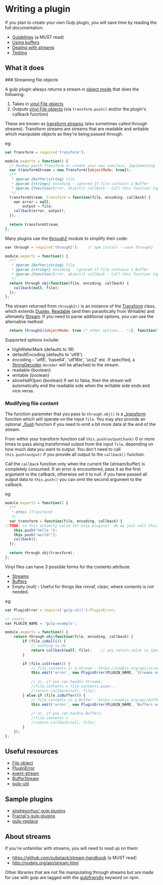 # Writing a plugin

If you plan to create your own Gulp plugin, you will save time by reading the full documentation.

* [Guidelines](guidelines.md) (a MUST read)
* [Using buffers](using-buffers.md)
* [Dealing with streams](dealing-with-streams.md)
* [Testing](testing.md)

## What it does

### Streaming file objects

A gulp plugin always returns a stream in [object mode](http://nodejs.org/api/stream.html#stream_object_mode) that does the following:

1. Takes in [vinyl File objects](http://github.com/wearefractal/vinyl)
2. Outputs [vinyl File objects](http://github.com/wearefractal/vinyl) (via `transform.push()` and/or the plugin's callback function) 

These are known as [transform streams](http://nodejs.org/api/stream.html#stream_class_stream_transform_1) 
(also sometimes called through streams). 
Transform streams are streams that are readable and writable which manipulate objects as they're being passed through.

eg:
```js
var Transform = require('transform');

module.exports = function() {
  // Monkey patch Transform or create your own subclass, implementing `_transform()` and optionally `_flush()`.
  var transformStream = new Transform({objectMode: true});
  /** 
   * @param {Buffer|string} file
   * @param {string=} encoding - ignored if file contains a Buffer
   * @param {function(Error, object)} callback - Call this function (optionally with an error argument and data) when you are done processing the supplied chunk.
   */
  transformStream._transform = function(file, encoding, callback) {
    var error = null, 
        output = file;
    callback(error, output);
  });
  
  return transformStream;
};
```

Many plugins use the [through2](https://github.com/rvagg/through2/) module to simplify their code:

```js
var through = require('through2');    // npm install --save through2

module.exports = function() {
  /** 
   * @param {Buffer|string} file
   * @param {string=} encoding - ignored if file contains a Buffer
   * @param {function(Error, object)} callback - Call this function (optionally with an error argument and data) when you are done processing the supplied chunk.
   */
  return through.obj(function(file, encoding, callback) {
    callback(null, file);
  });
};
```

The stream returned from `through2()` is an instance of the [Transform](https://github.com/iojs/readable-stream/blob/master/lib/_stream_transform.js)
class, which extends [Duplex](https://github.com/iojs/readable-stream/blob/master/lib/_stream_duplex.js),
[Readable](https://github.com/iojs/readable-stream/blob/master/lib/_stream_readable.js)
(and then parasitically from Writable) and ultimately
[Stream](https://nodejs.org/api/stream.html).  If you need to parse additional options, you can use the alternative method:

```js
  return through2({objectMode: true /* other options... */}, function(file, encoding, callback) { ...
```
 
Supported options include:

* highWaterMark (defaults to 16)
* defaultEncoding (defaults to 'utf8')
* encoding - 'utf8', 'base64', 'utf16le', 'ucs2' etc.
    If specified, a [StringDecoder](https://github.com/rvagg/string_decoder/blob/master/index.js) `decoder` will be attached to the stream.
* readable {boolean}
* writable {boolean}
* allowHalfOpen {boolean} If set to false, then the stream will automatically end the readable side when the writable side ends and vice versa.

### Modifying file content

The function parameter that you pass to `through.obj()` is a [_transform](https://nodejs.org/api/stream.html#stream_transform_transform_chunk_encoding_callback)
function which will operate on the input `file`.  You may also provide an optional [_flush](https://nodejs.org/api/stream.html#stream_transform_flush_callback)
function if you need to emit a bit more data at the end of the stream.

From within your transform function call `this.push(outputChunk)` 0 or more times to pass along transformed output from the input `file`, 
depending on how much data you want to output.  You don't need to call `this.push(output)` if you provide all output to the `callback()` function.

Call the `callback` function only when the current file (stream/buffer) is completely consumed. 
If an error is encountered, pass it as the first argument to the callback, otherwise set it to null. 
If you have passed all output data to `this.push()` you can omit the second argument to the callback.

eg:

```js
module.exports = function() {
  /**
   * @this {Transform}
   */
  var transform = function(file, encoding, callback) {
//TODO: is this actually valid for Gulp plugins?  do we just call this.push(file) once (after updating file.contents)?  
    this.push("hello ");
    this.push("world!");                              
    callback();
  }); 
   
  return through.obj(transform);
};
```

Vinyl files can have 3 possible forms for the contents attribute:

- [Streams](dealing-with-streams.md)
- [Buffers](using-buffers.md)
- Empty (null) - Useful for things like rimraf, clean, where contents is not needed.

eg: 
```js
var PluginError = require('gulp-util').PluginError;

// consts
var PLUGIN_NAME = 'gulp-example';

module.exports = function() {
    return through.obj(function(file, encoding, callback) {
        if (file.isNull()) {
            // nothing to do
            return callback(null, file);    // any return value is ignored - this just keeps the return statement on the same line.
        }

        if (file.isStream()) {
            // file.contents is a Stream - https://nodejs.org/api/stream.html
            this.emit('error', new PluginError(PLUGIN_NAME, 'Streams not supported!'));
            
            // or, if you can handle Streams:
            //file.contents = file.contents.pipe(...
            //return callback(null, file);
        } else if (file.isBuffer()) {
            // file.contents is a Buffer - https://nodejs.org/api/buffer.html
            this.emit('error', new PluginError(PLUGIN_NAME, 'Buffers not supported!'));
        
            // or, if you can handle Buffers:
            //file.contents = ...
            //return callback(null, file);
        }
    });
};
```

## Useful resources

* [File object](https://github.com/wearefractal/gulp-util/#new-fileobj)
* [PluginError](https://github.com/gulpjs/gulp-util#new-pluginerrorpluginname-message-options)
* [event-stream](https://github.com/dominictarr/event-stream)
* [BufferStream](https://github.com/nfroidure/BufferStream)
* [gulp-util](https://github.com/wearefractal/gulp-util)


## Sample plugins

* [sindresorhus' gulp plugins](https://github.com/search?q=%40sindresorhus+gulp-)
* [Fractal's gulp plugins](https://github.com/search?q=%40wearefractal+gulp-)
* [gulp-replace](https://github.com/lazd/gulp-replace)


## About streams

If you're unfamiliar with streams, you will need to read up on them:

* https://github.com/substack/stream-handbook (a MUST read)
* http://nodejs.org/api/stream.html

Other libraries that are not file manipulating through streams but are made for use with gulp are tagged with the [gulpfriendly](https://npmjs.org/browse/keyword/gulpfriendly) keyword on npm.
